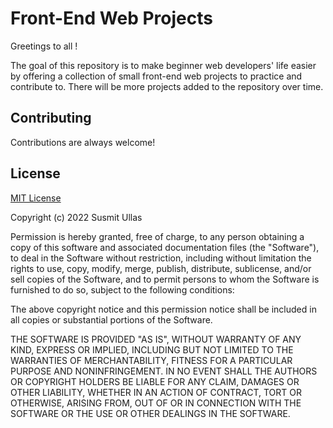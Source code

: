 # Front-End Web Projects

Greetings to all !

The goal of this repository is to
make beginner web developers' life easier
by offering a collection of small
front-end web projects to practice and contribute to.
There will be more projects added to the repository over time.

## Contributing

Contributions are always welcome!

## License

[MIT License](LICENSE)

Copyright (c) 2022 Susmit Ullas

Permission is hereby granted, free of charge, to any person obtaining a copy
of this software and associated documentation files (the "Software"), to deal
in the Software without restriction, including without limitation the rights
to use, copy, modify, merge, publish, distribute, sublicense, and/or sell
copies of the Software, and to permit persons to whom the Software is
furnished to do so, subject to the following conditions:

The above copyright notice and this permission notice shall be included in all
copies or substantial portions of the Software.

THE SOFTWARE IS PROVIDED "AS IS", WITHOUT WARRANTY OF ANY KIND, EXPRESS OR
IMPLIED, INCLUDING BUT NOT LIMITED TO THE WARRANTIES OF MERCHANTABILITY,
FITNESS FOR A PARTICULAR PURPOSE AND NONINFRINGEMENT. IN NO EVENT SHALL THE
AUTHORS OR COPYRIGHT HOLDERS BE LIABLE FOR ANY CLAIM, DAMAGES OR OTHER
LIABILITY, WHETHER IN AN ACTION OF CONTRACT, TORT OR OTHERWISE, ARISING FROM,
OUT OF OR IN CONNECTION WITH THE SOFTWARE OR THE USE OR OTHER DEALINGS IN THE
SOFTWARE.
